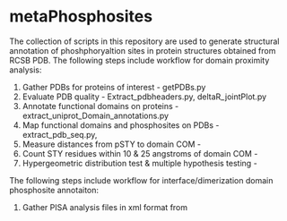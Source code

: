 # metaPhosphosites
 The collection of scripts in this repository are used to generate structural annotation of phoshphoryaltion sites in protein structures obtained from RCSB PDB. 
The following steps include workflow for domain proximity analysis:
 1. Gather PDBs for proteins of interest - getPDBs.py
 2. Evaluate PDB quality - Extract_pdbheaders.py, deltaR_jointPlot.py
 3. Annotate functional domains on proteins - extract_uniprot_Domain_annotations.py
 4. Map functional domains and phosphosites on PDBs -  extract_pdb_seq.py, 
 5. Measure distances from pSTY to domain COM -
 6. Count STY residues within 10 & 25 angstroms of domain COM - 
 7. Hypergeometric distribution test & multiple hypothesis testing - 

The following steps include workflow for interface/dimerization domain phosphosite annotaiton:
 1. Gather PISA analysis files in xml format from 
